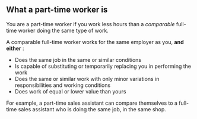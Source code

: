 ##  What a part-time worker is

You are a part-time worker if you work less hours than a _comparable_ full-
time worker doing the same type of work.

A comparable full-time worker works for the same employer as you, **and
either** :

  * Does the same job in the same or similar conditions 
  * Is capable of substituting or temporarily replacing you in performing the work 
  * Does the same or similar work with only minor variations in responsibilities and working conditions 
  * Does work of equal or lower value than yours 

For example, a part-time sales assistant can compare themselves to a full-time
sales assistant who is doing the same job, in the same shop.
